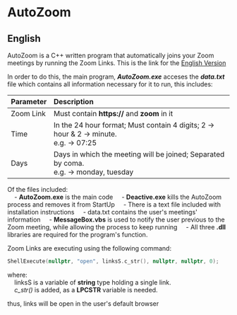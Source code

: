 # AutoZoom

## English
AutoZoom is a C++ written program that automatically joins your Zoom meetings by running the Zoom Links. This is the link for the [English Version](https://github.com/GioByte10/AutoZoom/releases/tag/English)

In order to do this, the main program, **_AutoZoom.exe_** acceses the **_data.txt_** file which contains all information necessary for it to run, this includes:

| Parameter     | Description   |
| ------------- |:--------------|
| Zoom Link     | Must contain **https://** and **zoom** in it                                            |
| Time          | In the 24 hour format; Must contain 4 digits; 2 → hour & 2 → minute.<br>e.g.  →  07:25  |
| Days          | Days in which the meeting will be joined; Separated by coma.<br>e.g.  →  monday, tuesday|

Of the files included:<br>
&nbsp;&nbsp;&nbsp;&nbsp;- **AutoZoom.exe** is the main code
&nbsp;&nbsp;&nbsp;&nbsp;- **Deactive.exe** kills the AutoZoom process and removes it from StartUp
&nbsp;&nbsp;&nbsp;&nbsp;- There is a text file included with installation instructions
&nbsp;&nbsp;&nbsp;&nbsp;- data.txt contains the user's meetings' information
&nbsp;&nbsp;&nbsp;&nbsp;- **MessageBox.vbs** is used to notify the user previous to the Zoom meeting, while allowing the process to keep running
&nbsp;&nbsp;&nbsp;&nbsp;- All three **.dll** libraries are required for the program's function.

Zoom Links are executing using the following command:
```c++
ShellExecute(nullptr, "open", linksS.c_str(), nullptr, nullptr, 0);
```
where:<br>
&nbsp;&nbsp;&nbsp;&nbsp;linksS is a variable of **string** type holding a single link.<br>
&nbsp;&nbsp;&nbsp;&nbsp;_c_str()_ is added, as a **LPCSTR** variable is needed.<br>


thus, links will be open in the user's default browser
